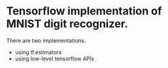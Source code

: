 # Tensorflow implementation of MNIST digit recognizer.
There are two implementations.
* using tf.estimators
* using low-level tensorflow APIs

